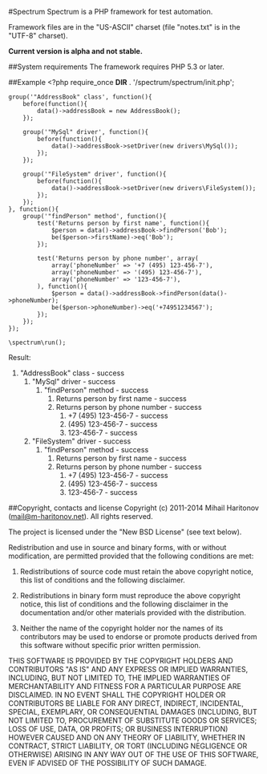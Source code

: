 #Spectrum
Spectrum is a PHP framework for test automation.

Framework files are in the "US-ASCII" charset (file "notes.txt" is in the "UTF-8" charset).

**Current version is alpha and not stable.**

##System requirements
The framework requires PHP 5.3 or later.

##Example
	<?php
	require_once __DIR__ . '/spectrum/spectrum/init.php';

	group('"AddressBook" class', function(){
		before(function(){
			data()->addressBook = new AddressBook();
		});
		
		group('"MySql" driver', function(){
			before(function(){
				data()->addressBook->setDriver(new drivers\MySql());
			});
		});
	
		group('"FileSystem" driver', function(){
			before(function(){
				data()->addressBook->setDriver(new drivers\FileSystem());
			});
		});
	}, function(){
		group('"findPerson" method', function(){
			test('Returns person by first name', function(){
				$person = data()->addressBook->findPerson('Bob');
				be($person->firstName)->eq('Bob');
			});
		
			test('Returns person by phone number', array(
				array('phoneNumber' => '+7 (495) 123-456-7'),
				array('phoneNumber' => '(495) 123-456-7'),
				array('phoneNumber' => '123-456-7'),
			), function(){
				$person = data()->addressBook->findPerson(data()->phoneNumber);
				be($person->phoneNumber)->eq('+74951234567');
			});
		});
	});
	
	\spectrum\run();

Result:

1. "AddressBook" class - success
	1. "MySql" driver - success
		1. "findPerson" method - success
			1.  Returns person by first name - success
			2. Returns person by phone number - success
				1.  +7 (495) 123-456-7 - success
				2.  (495) 123-456-7 - success
				3.  123-456-7 - success
	2. "FileSystem" driver - success
		1. "findPerson" method - success
			1.  Returns person by first name - success
			2. Returns person by phone number - success
				1.  +7 (495) 123-456-7 - success
				2.  (495) 123-456-7 - success
				3.  123-456-7 - success


##Copyright, contacts and license
Copyright (c) 2011-2014 Mihail Haritonov (<mail@m-haritonov.net>). All rights reserved.

The project is licensed under the "New BSD License" (see text below).

Redistribution and use in source and binary forms, with or without modification,
are permitted provided that the following conditions are met:

1. Redistributions of source code must retain the above copyright notice, this
   list of conditions and the following disclaimer.

2. Redistributions in binary form must reproduce the above copyright notice,
   this list of conditions and the following disclaimer in the documentation
   and/or other materials provided with the distribution.

3. Neither the name of the copyright holder nor the names of its contributors
   may be used to endorse or promote products derived from this software without
   specific prior written permission.

THIS SOFTWARE IS PROVIDED BY THE COPYRIGHT HOLDERS AND CONTRIBUTORS "AS IS" AND
ANY EXPRESS OR IMPLIED WARRANTIES, INCLUDING, BUT NOT LIMITED TO, THE IMPLIED
WARRANTIES OF MERCHANTABILITY AND FITNESS FOR A PARTICULAR PURPOSE ARE
DISCLAIMED. IN NO EVENT SHALL THE COPYRIGHT HOLDER OR CONTRIBUTORS BE LIABLE FOR
ANY DIRECT, INDIRECT, INCIDENTAL, SPECIAL, EXEMPLARY, OR CONSEQUENTIAL DAMAGES
(INCLUDING, BUT NOT LIMITED TO, PROCUREMENT OF SUBSTITUTE GOODS OR SERVICES;
LOSS OF USE, DATA, OR PROFITS; OR BUSINESS INTERRUPTION) HOWEVER CAUSED AND ON
ANY THEORY OF LIABILITY, WHETHER IN CONTRACT, STRICT LIABILITY, OR TORT
(INCLUDING NEGLIGENCE OR OTHERWISE) ARISING IN ANY WAY OUT OF THE USE OF THIS
SOFTWARE, EVEN IF ADVISED OF THE POSSIBILITY OF SUCH DAMAGE.